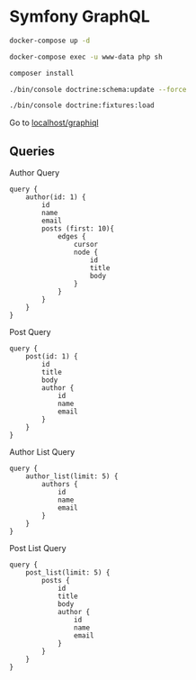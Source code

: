 # Symfony GraphQL

```bash
docker-compose up -d

docker-compose exec -u www-data php sh

composer install

./bin/console doctrine:schema:update --force

./bin/console doctrine:fixtures:load
```

Go to [localhost/graphiql](http://localhost/graphiql)

## Queries

Author Query

```gql
query {
    author(id: 1) {
        id
        name
        email
        posts (first: 10){
            edges {
                cursor
                node {
                    id
                    title
                    body
                }
            }
        }
    }
}
```

Post Query

```gql
query {
    post(id: 1) {
        id
        title
        body
        author {
            id
            name
            email
        }
    }
}
```

Author List Query

```gql
query {
    author_list(limit: 5) {
        authors {
            id
            name
            email
        }
    }
}
```

Post List Query

```gql
query {
    post_list(limit: 5) {
        posts {
            id
            title
            body
            author {
                id
                name
                email
            }
        }
    }
}
```
